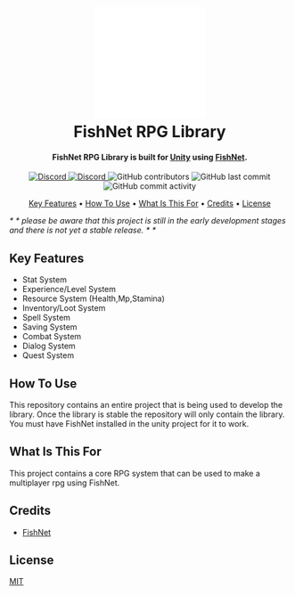 
<h1 align="center" style="text-align: center">
  <br>
  <a href="https://www.amilious.com"><img src="https://github.com/amilious-ba/AmiliousProceduralTerrain/blob/master/Assets/Amilious/Core/Assets/Icons/logo.png" alt="Amilious" width="200"></a>
  <br>
  FishNet RPG Library
  <br>
</h1>

<h4 align="center">FishNet RPG Library is built for <a href="http://unity.com" target="_blank">Unity</a> using <a href="https://github.com/FirstGearGames/FishNet" target="_blank">FishNet</a>.</h4>

<p align="center" style="text-align: center">  
  <a href="https://discord.gg/m3BhGJ6BAf">
    <img alt="Discord" src="https://img.shields.io/discord/907228288735408158?label=Amilious&logo=discord">
  </a>
  <a href="https://discord.gg/Ta9HgDh4Hj">
    <img alt="Discord" src="https://img.shields.io/discord/424284635074134018?label=FishNet&logo=discord">
  </a> 
  <img alt="GitHub contributors" src="https://img.shields.io/github/contributors/amilious/FishNetRpgLibrary">
  <img alt="GitHub last commit" src="https://img.shields.io/github/last-commit/amilious/FishNetRpgLibrary">
  <img alt="GitHub commit activity" src="https://img.shields.io/github/commit-activity/m/amilious/FishNetRpgLibrary">
</p>

<p align="center" style="text-align: center">
  <a href="#key-features">Key Features</a> •
  <a href="#how-to-use">How To Use</a> •
  <a href="#what-is-this-for">What Is This For</a> •
  <a href="#credits">Credits</a> •
  <a href="#license">License</a>
</p>

<i>* * please be aware that this project is still in the early development stages and there is not yet a stable release. * *</i>

## Key Features

* Stat System
* Experience/Level System
* Resource System (Health,Mp,Stamina)
* Inventory/Loot System
* Spell System
* Saving System
* Combat System
* Dialog System
* Quest System

## How To Use

This repository contains an entire project that is being used to develop the library.  Once the library is stable the repository will only contain the library.  You must have FishNet installed in the unity project for it to work.

## What Is This For

This project contains a core RPG system that can be used to make a multiplayer rpg using FishNet.

## Credits

- [FishNet](https://github.com/FirstGearGames/FishNet)

## License

[MIT](https://github.com/amilious/FishNetRpgLibrary/blob/master/LICENSE)
